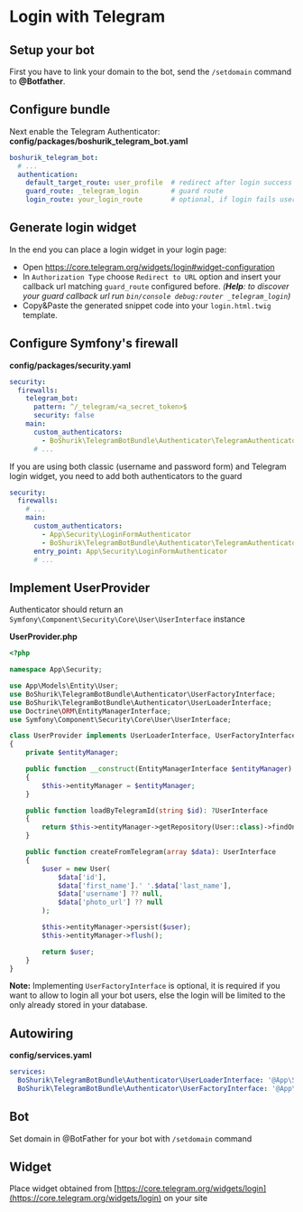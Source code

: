 # Login with Telegram


## Setup your bot

First you have to link your domain to the bot,
send the `/setdomain` command to **@Botfather**.


## Configure bundle

Next enable the Telegram Authenticator:
**config/packages/boshurik_telegram_bot.yaml**
```yaml
boshurik_telegram_bot:
  # ...
  authentication:
    default_target_route: user_profile  # redirect after login success
    guard_route: _telegram_login        # guard route
    login_route: your_login_route       # optional, if login fails user will be redirected there
```

## Generate login widget

In the end you can place a login widget in your login page:
- Open https://core.telegram.org/widgets/login#widget-configuration
- In `Authorization Type` choose `Redirect to URL` option and insert your callback url matching `guard_route` configured before.
  *(**Help**: to discover your guard callback url run `bin/console debug:router _telegram_login`)*
- Copy&Paste the generated snippet code into your `login.html.twig` template.


## Configure Symfony's firewall

**config/packages/security.yaml**
```yaml
security:
  firewalls:
    telegram_bot:
      pattern: ^/_telegram/<a_secret_token>$
      security: false
    main:
      custom_authenticators:
        - BoShurik\TelegramBotBundle\Authenticator\TelegramAuthenticator
      # ...
```

If you are using both classic (username and password form) and Telegram login widget,
you need to add both authenticators to the guard
```yaml
security:
  firewalls:
    # ...
    main:
      custom_authenticators:
        - App\Security\LoginFormAuthenticator
        - BoShurik\TelegramBotBundle\Authenticator\TelegramAuthenticator
      entry_point: App\Security\LoginFormAuthenticator
      # ...
```

## Implement UserProvider

Authenticator should return an `Symfony\Component\Security\Core\User\UserInterface` instance

**UserProvider.php**

```php
<?php

namespace App\Security;

use App\Models\Entity\User;
use BoShurik\TelegramBotBundle\Authenticator\UserFactoryInterface;
use BoShurik\TelegramBotBundle\Authenticator\UserLoaderInterface;
use Doctrine\ORM\EntityManagerInterface;
use Symfony\Component\Security\Core\User\UserInterface;

class UserProvider implements UserLoaderInterface, UserFactoryInterface
{
    private $entityManager;

    public function __construct(EntityManagerInterface $entityManager)
    {
        $this->entityManager = $entityManager;
    }

    public function loadByTelegramId(string $id): ?UserInterface
    {
        return $this->entityManager->getRepository(User::class)->findOneBy(['telegram.id' => $id]);
    }

    public function createFromTelegram(array $data): UserInterface
    {
        $user = new User(
            $data['id'],
            $data['first_name'].' '.$data['last_name'],
            $data['username'] ?? null,
            $data['photo_url'] ?? null
        );

        $this->entityManager->persist($user);
        $this->entityManager->flush();

        return $user;
    }
}
```

**Note:** Implementing `UserFactoryInterface` is optional,
  it is required if you want to allow to login all your bot users,
  else the login will be limited to the only already stored in your database.


## Autowiring

**config/services.yaml**
```yaml
services:
  BoShurik\TelegramBotBundle\Authenticator\UserLoaderInterface: '@App\Security\UserProvider'
  BoShurik\TelegramBotBundle\Authenticator\UserFactoryInterface: '@App\Security\UserProvider'
```

## Bot

Set domain in @BotFather for your bot with `/setdomain` command

## Widget

Place widget obtained from [https://core.telegram.org/widgets/login](https://core.telegram.org/widgets/login) on your site